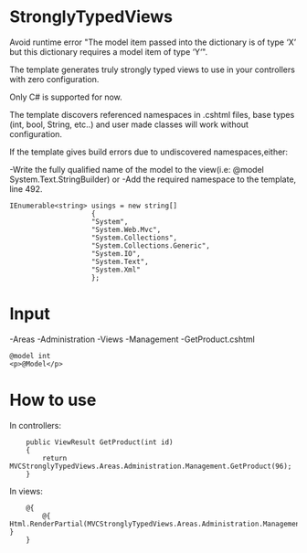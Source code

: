 StronglyTypedViews
==================

Avoid runtime error "The model item passed into the dictionary is of type ‘X’ but this dictionary requires a model item of type ‘Y‘".

The template generates truly strongly typed views to use in your controllers with zero configuration.

Only C# is supported for now.

The template discovers referenced namespaces in .cshtml files, base types (int, bool, String, etc..) and user made classes will work without configuration.

If the template gives build errors due to undiscovered namespaces,either:

-Write the fully qualified name of the model to the view(i.e: @model System.Text.StringBuilder)
or
-Add the required namespace to the template, line 492.

	IEnumerable<string> usings = new string[]
	                    {
	                    "System",
	                    "System.Web.Mvc",
	                    "System.Collections",
	                    "System.Collections.Generic",
	                    "System.IO",
	                    "System.Text",
	                    "System.Xml"
	                    };
Input
==================
-Areas
 -Administration
  -Views
   -Management
    -GetProduct.cshtml
	
	@model int
	<p>@Model</p>
	
How to use
==================
In controllers:

        public ViewResult GetProduct(int id)
        {
            return MVCStronglyTypedViews.Areas.Administration.Management.GetProduct(96);
        }
        
In views:

	    @{
			@{ Html.RenderPartial(MVCStronglyTypedViews.Areas.Administration.Management.GetProduct(90)); } 
		}
